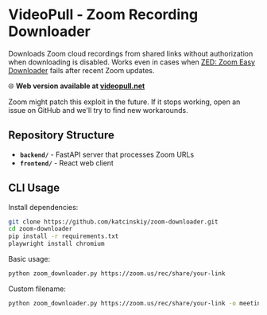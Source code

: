# VideoPull - Zoom Recording Downloader

Downloads Zoom cloud recordings from shared links without authorization when downloading is disabled. 
Works even in cases when [ZED: Zoom Easy Downloader](https://chromewebstore.google.com/detail/zed-zoom-easy-downloader/pdadlkbckhinonakkfkdaadceojbekep) fails after recent Zoom updates.

🌐 **Web version available at [videopull.net](https://videopull.net)**

Zoom might patch this exploit in the future. If it stops working, open an issue on GitHub and we'll try to find new workarounds.

## Repository Structure

- **`backend/`** - FastAPI server that processes Zoom URLs
- **`frontend/`** - React web client

## CLI Usage

Install dependencies:
```bash
git clone https://github.com/katcinskiy/zoom-downloader.git
cd zoom-downloader
pip install -r requirements.txt
playwright install chromium
```

Basic usage:
```bash
python zoom_downloader.py https://zoom.us/rec/share/your-link
```

Custom filename:
```bash
python zoom_downloader.py https://zoom.us/rec/share/your-link -o meeting.mp4
```